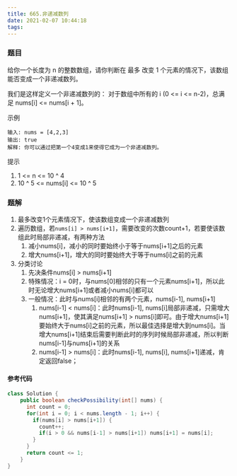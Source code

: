 ```yaml
---
title: 665.非递减数列
date: 2021-02-07 10:44:18
tags:
---
```



### 题目
给你一个长度为 n 的整数数组，请你判断在 最多 改变 1 个元素的情况下，该数组能否变成一个非递减数列。

我们是这样定义一个非递减数列的： 对于数组中所有的 i (0 <= i <= n-2)，总满足 nums[i] <= nums[i + 1]。
<!--more-->

示例
```
输入: nums = [4,2,3]
输出: true
解释: 你可以通过把第一个4变成1来使得它成为一个非递减数列。
```

提示
1. 1 <= n <= 10 ^ 4
2. 10 ^ 5 <= nums[i] <= 10 ^ 5

### 题解
1. 最多改变1个元素情况下，使该数组变成一个非递减数列
2. 遍历数组，若`nums[i] > nums[i+1]`，需要改变的次数count+1，若要使该数组此时局部非递减，有两种方法
    1. 减小nums[i]，减小的同时要始终小于等于nums[i+1]之后的元素
    2. 增大nums[i+1]，增大的同时要始终大于等于nums[i]之前的元素
3. 分类讨论
    1. 先决条件nums[i] > nums[i+1]
    2. 特殊情况：i = 0时，与nums[0]相邻的只有一个元素nums[i+1]，所以此时无论增大nums[i+1]或者减小nums[i]都可以
    3. 一般情况：此时与nums[i]相邻的有两个元素，nums[i-1], nums[i+1]
        1. nums[i-1] < nums[i]：此时nums[i-1], nums[i]局部非递减，只需增大nums[i+1]，使其满足nums[i+1] > nums[i]即可。由于增大nums[i+1]要始终大于nums[i]之前的元素，所以最佳选择是增大到nums[i]。当增大nums[i+1]结束后需要判断此时的序列时候局部非递减，所以判断nums[i-1]与nums[i+1]的关系
        2. nums[i-1] > nums[i]：此时nums[i-1], nums[i], nums[i+1]递减，肯定返回false；

#### 参考代码
```java
class Solution {
    public boolean checkPossibility(int[] nums) {
      int count = 0;
      for(int i = 0; i < nums.length - 1; i++) {
        if(nums[i] > nums[i+1]) {
          count++;
          if(i > 0 && nums[i-1] > nums[i+1]) nums[i+1] = nums[i];
        }
      }
      return count <= 1;
    }
}
```
